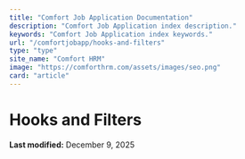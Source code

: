 ```yaml
---
title: "Comfort Job Application Documentation"
description: "Comfort Job Application index description."
keywords: "Comfort Job Application index keywords."
url: "/comfortjobapp/hooks-and-filters"
type: "type"
site_name: "Comfort HRM"
image: "https://comforthrm.com/assets/images/seo.png"
card: "article"
---
```

# Hooks and Filters



**Last modified:** December 9, 2025